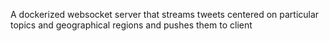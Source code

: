 A dockerized websocket server that streams tweets centered on particular topics and geographical regions and pushes them to client